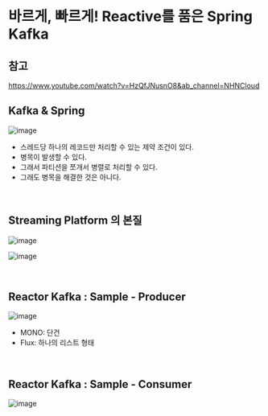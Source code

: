 # 바르게, 빠르게! Reactive를 품은 Spring Kafka
## 참고
https://www.youtube.com/watch?v=HzQfJNusnO8&ab_channel=NHNCloud

## Kafka & Spring
![image](https://user-images.githubusercontent.com/60383031/154832660-29d1b6a6-7377-4517-a953-b831122a44a8.png)

- 스레드당 하나의 레코드만 처리할 수 있는 제약 조건이 있다.
- 병목이 발생할 수 있다.
- 그래서 파티션을 쪼개서 병렬로 처리할 수 있다.
- 그래도 병목을 해결한 것은 아니다.

<br>

## Streaming Platform 의 본질 
![image](https://user-images.githubusercontent.com/60383031/154832725-a753303e-0ffe-4455-ac0d-bbf7e95e62d2.png)

![image](https://user-images.githubusercontent.com/60383031/154832739-f8263d97-e3ca-49d7-b6d6-83ad24ebf20c.png)

<br>

## Reactor Kafka : Sample - Producer
![image](https://user-images.githubusercontent.com/60383031/154832809-44678c85-66d1-40c5-a577-ae01eb3f502b.png)

- MONO: 단건
- Flux: 하나의 리스트 형태

<br>

## Reactor Kafka : Sample - Consumer
![image](https://user-images.githubusercontent.com/60383031/154832834-158144c0-a2fb-4b2e-bd81-d26f779c6b5c.png)



